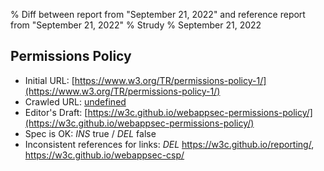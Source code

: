 % Diff between report from "September 21, 2022" and reference report from "September 21, 2022"
% Strudy
% September 21, 2022

## Permissions Policy

- Initial URL: [https://www.w3.org/TR/permissions-policy-1/](https://www.w3.org/TR/permissions-policy-1/)
- Crawled URL: [undefined](undefined)
- Editor's Draft: [https://w3c.github.io/webappsec-permissions-policy/](https://w3c.github.io/webappsec-permissions-policy/)
- Spec is OK: *INS* true / *DEL* false
- Inconsistent references for links: *DEL* https://w3c.github.io/reporting/, https://w3c.github.io/webappsec-csp/




